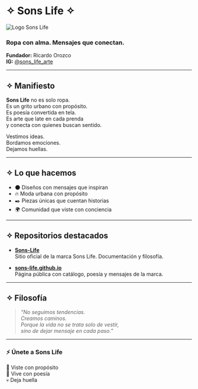 # ✧ Sons Life ✧

![Logo Sons Life](https://tu-enlace-al-logo.png)

### Ropa con alma. Mensajes que conectan.

**Fundador:** Ricardo Orozco  
**IG:** [@sons_life_arte](https://instagram.com/sons_life_arte)  

---

## ✧ Manifiesto

**Sons Life** no es solo ropa.  
Es un grito urbano con propósito.  
Es poesía convertida en tela.  
Es arte que late en cada prenda  
y conecta con quienes buscan sentido.  

Vestimos ideas.  
Bordamos emociones.  
Dejamos huellas.  

---

## ✧ Lo que hacemos

- 🌑 Diseños con mensajes que inspiran  
- 🔥 Moda urbana con propósito  
- ✒️ Piezas únicas que cuentan historias  
- 🌍 Comunidad que viste con conciencia  

---

## ✧ Repositorios destacados

- [**Sons-Life**](https://github.com/Sons-Life/Sons-Life)  
  Sitio oficial de la marca Sons Life. Documentación y filosofía.

- [**sons-life.github.io**](https://sons-life.github.io)  
  Página pública con catálogo, poesía y mensajes de la marca.

---

## ✧ Filosofía

> *“No seguimos tendencias.  
> Creamos caminos.  
> Porque la vida no se trata solo de vestir,  
> sino de dejar mensaje en cada paso.”*

---

### ⚡ Únete a Sons Life
👕 Viste con propósito  
📖 Vive con poesía  
💀 Deja huella
